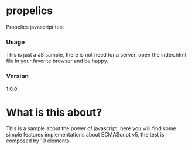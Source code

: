 
# propelics
Propelics javascript test

### Usage
This is just a JS sample, there is not need for a server, open the index.html file in your favorite browser and be happy.

### Version
1.0.0

# What is this about?

This is a sample about the power of javascript, here you will find some simple features implementations about ECMAScript v5, the test is composed by 10 elements.

